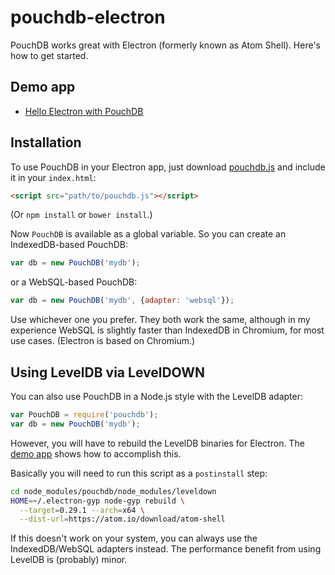 # pouchdb-electron

PouchDB works great with Electron (formerly known as Atom Shell). Here's how to get started.

## Demo app

* [Hello Electron with PouchDB](https://github.com/nolanlawson/hello-electron-with-pouchdb)

## Installation

To use PouchDB in your Electron app, just download [pouchdb.js](http://pouchdb.com/guides/setup-pouchdb.html) and include it in your `index.html`:

```html
<script src="path/to/pouchdb.js"></script>
```

(Or `npm install` or `bower install`.)

Now `PouchDB` is available as a global variable. So you can create an IndexedDB-based PouchDB:

```js
var db = new PouchDB('mydb');
```

or a WebSQL-based PouchDB:

```js
var db = new PouchDB('mydb', {adapter: 'websql'});
```

Use whichever one you prefer. They both work the same, although in my experience WebSQL is slightly faster than IndexedDB in Chromium, for most use cases. (Electron is based on Chromium.)

## Using LevelDB via LevelDOWN



You can also use PouchDB in a Node.js style with the LevelDB adapter:

```js
var PouchDB = require('pouchdb');
var db = new PouchDB('mydb');
```

However, you will have to rebuild the LevelDB binaries for Electron. The [demo app](https://github.com/nolanlawson/hello-electron-with-pouchdb) shows how to accomplish this.

Basically you will need to run this script as a `postinstall` step:

```bash
cd node_modules/pouchdb/node_modules/leveldown
HOME=~/.electron-gyp node-gyp rebuild \
  --target=0.29.1 --arch=x64 \
  --dist-url=https://atom.io/download/atom-shell
```

If this doesn't work on your system, you can always use the IndexedDB/WebSQL adapters instead. The performance benefit from using LevelDB is (probably) minor.
